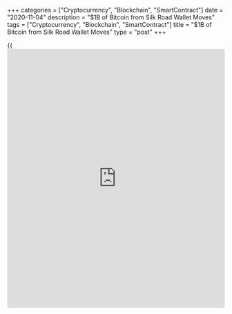 +++
categories = ["Cryptocurrency", "Blockchain", "SmartContract"]
date = "2020-11-04"
description = "$1B of Bitcoin from Silk Road Wallet Moves"
tags = ["Cryptocurrency", "Blockchain", "SmartContract"]
title = "$1B of Bitcoin from Silk Road Wallet Moves"
type = "post"
+++

{{<iframe id="large-banner" src="https://www.bounty.group/#slide=2.0" width="100%" height="600" scrolling="no" style="border: 0px solid rgb(216, 221, 230); border-radius: 3px;">}}

An anonymous crypto user has just moved 69,370 Bitcoin from an address
associated with the Silk Road darknet market, that more recently has
become a popular hacking target.

![$1B of Bitcoin from Silk Road Wallet Moves][1]

According to a Nov. 3 report from crypto intelligence firm CipherTrace,
the recent movement involving two transactions adding up to 69,370
Bitcoin (BTC) — or more than $960 million at the time of publication —
originated from an address connected with the Silk Road marketplace,
which was shut down in 2013. The crypto user first sent 1 BTC — likely
as a test transaction — before moving the bulk of the coins.

The Silk Road funds were contained in a wallet that has been circulating
among hackers for more than two years. In September, a Twitter user
claiming to have the wallet.dat file for the wallet put out a call to
the crypto community for solutions on [how to](https://www.playgroundfx.com/blog/forex-trading-how-to/) gain access to the more
than 69,000 coins, even suggesting a quantum computer as a potential way
to determine the private keys.

Silk Road was a darknet market which let users buy and sell illicit
goods such as weapons and stolen credit card information, but the
majority of listings were for illegal drugs. Ross Ulbricht, the site’s
founder, is currently serving two life sentences without the possibility
of parole after being found guilty of money laundering, computer
hacking, and conspiracy to traffic narcotics. He still provides periodic
analyses on the Bitcoin market from prison.

_Source:[FXPro][2]_

   1. /files/downloads/9/a/a/9aab36e20dff4d83b26aa66efbcd329b_0f3c90510b7c2c34d3823b4601f225df.png
   2. /geturl/index/4e3566db87f904c78b27477348fda9241a67db04/